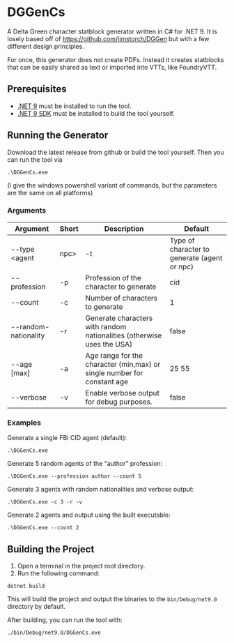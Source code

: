 # DGGenCs

A Delta Green character statblock generator written in C# for .NET 9. It is losely based off of https://github.com/jimstorch/DGGen but with a few different design principles.

For once, this generator does not create PDFs. Instead it creates statblocks that can be easily shared as text or imported into VTTs, like FoundryVTT.

## Prerequisites
- [.NET 9](https://dotnet.microsoft.com/download/dotnet/9.0) must be installed to run the tool.
- [.NET 9 SDK](https://dotnet.microsoft.com/download/dotnet/9.0) must be installed to build the tool yourself.

## Running the Generator

Download the latest release from github or build the tool yourself. Then you can run the tool via

```
.\DGGenCs.exe
```

(I give the windows powershell variant of commands, but the parameters are the same on all platforms)


### Arguments

| Argument                | Short | Description                                                                  | Default |
|-------------------------|-------|------------------------------------------------------------------------------|---------|
| --type <agent|npc>      | -t    | Type of character to generate (agent or npc)                                 | agent   |
| --profession <name>     | -p    | Profession of the character to generate                                      | cid     |
| --count <number>        | -c    | Number of characters to generate                                             | 1       |
| --random-nationality    | -r    | Generate characters with random nationalities (otherwise uses the USA)       | false   |
| --age <min> [max]       | -a    | Age range for the character (min,max) or single number for constant age      | 25 55   |
| --verbose               | -v    | Enable verbose output for debug purposes.                                    | false   |

### Examples

Generate a single FBI CID agent (default):

```
.\DGGenCs.exe
```

Generate 5 random agents of the "author" profession:

```
.\DGGenCs.exe --profession author --count 5
```

Generate 3 agents with random nationalities and verbose output:

```
.\DGGenCs.exe -c 3 -r -v
```

Generate 2 agents and output using the built executable:

```
.\DGGenCs.exe --count 2
```

## Building the Project

1. Open a terminal in the project root directory.
2. Run the following command:

``` 
dotnet build
```

This will build the project and output the binaries to the `bin/Debug/net9.0` directory by default.

After building, you can run the tool with:

```
./bin/Debug/net9.0/DGGenCs.exe
```

